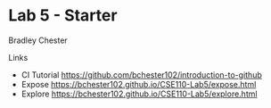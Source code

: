 # Lab 5 - Starter

Bradley Chester

Links
- CI Tutorial https://github.com/bchester102/introduction-to-github
- Expose https://bchester102.github.io/CSE110-Lab5/expose.html
- Explore https://bchester102.github.io/CSE110-Lab5/explore.html
